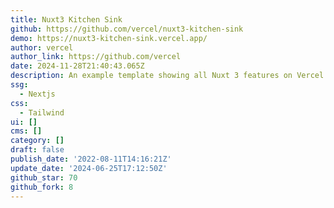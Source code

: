 ```yaml
---
title: Nuxt3 Kitchen Sink
github: https://github.com/vercel/nuxt3-kitchen-sink
demo: https://nuxt3-kitchen-sink.vercel.app/
author: vercel
author_link: https://github.com/vercel
date: 2024-11-28T21:40:43.065Z
description: An example template showing all Nuxt 3 features on Vercel.
ssg:
  - Nextjs
css:
  - Tailwind
ui: []
cms: []
category: []
draft: false
publish_date: '2022-08-11T14:16:21Z'
update_date: '2024-06-25T17:12:50Z'
github_star: 70
github_fork: 8
---
```

